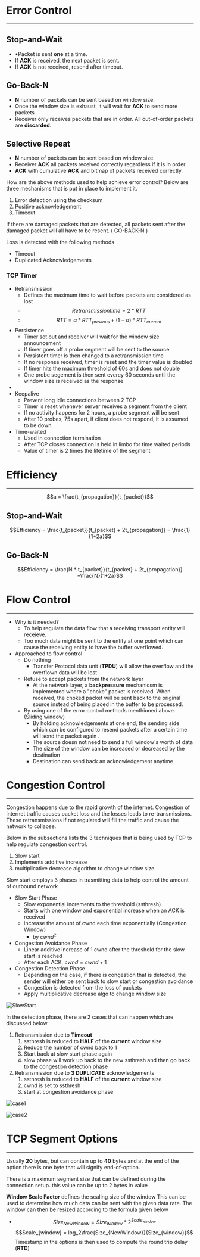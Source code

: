 # Error Control
---
## Stop-and-Wait
- •Packet is sent **one** at a time. 
- If **ACK** is received, the next packet is sent.
- If **ACK** is not received, resend after timeout.

## Go-Back-N
- **N** number of packets can be sent based on window size. 
- Once the window size is exhaust, it will wait for **ACK** to send more packets
- Receiver only receives packets that are in order. All out-of-order packets are **discarded**.

## Selective Repeat
 -  **N** number of packets can be sent based on window size. 
 - Receiver **ACK** all packets received correctly regardless if it is in order. 
 - **ACK** with cumulative **ACK** and bitmap of packets received correctly.

How are the above methods used to help achieve error control? Below are three mechanisms that is put in place to implement it.
1. Error detection using the checksum
2. Positive acknowledgement
3. Timeout

If there are damaged packets that are detected,  all packets sent after the damaged packet will all have to be resent. ( GO-BACK-N )

Loss is detected with the following methods
- Timeout
- Duplicated Acknowledgements

### TCP Timer
- Retransmission
	- Defines the maximum time to wait before packets are considered as lost
	- $$Retransmission time = 2*RTT$$
	- $$RTT = \alpha * RTT_{previous} + (1 - \alpha) * RTT_{current}$$
- Persistence
	- Timer set out and receiver will wait for the window size announcement
	- If timer goes off a probe segment will be sent to the source
	- Persistent timer is then changed to a retransmission time
	- If no response received, timer is reset and the timer value is doubled
	- If timer hits the maximum threshold of 60s and does not double
	- One probe segement is then sent everey 60 seconds until the window size is received as the response 
- 
- Keepalive
	- Prevent long idle connections between 2 TCP
	- Timer is reset whenever server receives a segment from the client
	- If no activity happens for 2 hours, a probe segment will be sent
	- After 10 probes, 75s apart, if client does not respond, it is assumed to be down.
- Time-waited
	- Used in connection termination
	- After TCP closes connection is held in limbo for time waited periods
	- Value of timer is 2 times the lifetime of the segment

# Efficiency
---
$$a = \frac{t_{propagation}}{t_{packet}}$$
## Stop-and-Wait
$$Efficiency = \frac{t_{packet}}{t_{packet} + 2t_{propagation}} = \frac{1}{1+2a}$$
## Go-Back-N
$$Efficiency = \frac{N * t_{packet}}{t_{packet} + 2t_{propagation}} =\frac{N}{1+2a}$$

# Flow Control
---
- Why is it needed?
	- To help regulate the data flow that a receiving transport entity will receieve.
	- Too much data might be sent to the entity at one point which can cause the receiving entity to have the buffer overflowed.
- Approached to flow control
	- Do nothing
		- Transfer Protocol data unit (**TPDU**) will allow the overflow and the overflown data will be lost
	- Refuse to accept packets from the network layer
		- At the network layer, a **backpressure** mechanicsm is implemented where a "choke" packet is received. When received, the choked packet will be sent back to the original source instead of being placed in the buffer to be processed.
	- By using one of the error control methods menthioned above. (Sliding window)
		- By holding acknowledgements at one end, the sending side which can be configured to resend packets after a certain time will send the packet again .
		- The source doesn not need to send a full window's worth of data
		- The size of the window can be increased or decreased by the destination
		- Destination can send back an acknowledgement anytime

# Congestion Control
---
Congestion happens due to the rapid growth of the internet. Congestion of internet traffic causes packet loss and the losses leads to re-transmissions. These retransmissions if not regulated will fill the traffic and cause the network to collapse.

Below in the subsections lists the 3 techniques that is being used by TCP to help regulate congestion control.
1. Slow start
2. Implements additive increase
3. multiplicative decrease algorithm to change window size

Slow start employs 3 phases in trasmitting data to help control the amount of outbound network
- Slow Start Phase
	- Slow exponential increments to the threshold (ssthresh)
	- Starts with one window and exponential increase when an ACK is received
	- increase the amount of cwnd each time exponentially (Congestion Window)
		- by $cwnd^2$ 
- Congestion Avoidance Phase
	- Linear additive increase of 1 cwnd after the threshold for the slow start is reached
	- After each ACK, $cwnd = cwnd + 1$ 
- Congestion Detection Phase
	- Depending on the case, if there is congestion that is detected, the sender will either be sent back to slow start or congestion avoidance
	- Congestion is detected from the loss of packets
	- Apply multiplicative decrease algo to change window size

![SlowStart](https://github.com/greed-k/DP-Study/blob/master/CSD%202160%20(Networking)/images/slow-start.png)

In the detection phase, there are 2 cases that can happen which are discussed below
1. Retransmission due to **Timeout** 
	1. ssthresh is reduced to **HALF** of the **current** window size
	2. Reduce the number of cwnd back to 1
	3. Start back at slow start phase again
	4. slow phase will work up back to the new ssthresh and then go back to the congestion detection phase
2. Retransmission due to **3 DUPLICATE** acknowledgements
	1. ssthresh is reduced to **HALF** of the **current** window size
	2. cwnd is set to ssthresh 
	3. start at congestion avoidance phase

![case1](https://github.com/greed-k/DP-Study/blob/master/CSD%202160%20(Networking)/images/case1-timeout.png)

![case2](https://github.com/greed-k/DP-Study/blob/master/CSD%202160%20(Networking)/images/case2-dupe.png)

# TCP Segment Options
---
Usually **20** bytes, but can contain up to **40** bytes and at the end of the option there is one byte that will signify end-of-option.

There is a maximum segment size that can be defined during the connection setup. this value can be up to 2 bytes in value

**Window Scale Factor** defines the scaling size of the window
This can be used to determine how much data can be sent with the given data rate. The window can then be resized according to the formula given below
- $$Size_{NewWindow} = Size_{window} * 2^{Scale_{window}}$$
$$Scale_{window} = log_2\frac{Size_{NewWindow}}{Size_{window}}$$
Timestamp in the options is then used to compute the round trip delay (**RTD**)

